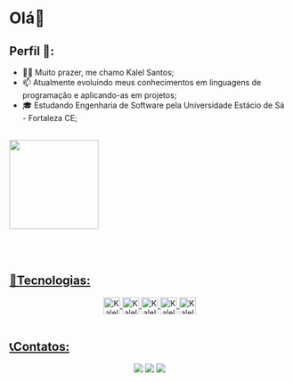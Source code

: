 # Olá👋

## Perfil 🚶:
- 🧑🏼 Muito prazer, me chamo Kalel Santos;
- 📫 Atualmente evoluindo meus conhecimentos em linguagens de programação e aplicando-as em projetos;
- 🎓 Estudando Engenharia de Software pela Universidade Estácio de Sá - Fortaleza CE;
<br>
<div>
  <a href="https://beacons.ai/KalelSantoss">
     <img height="160em" src="https://github-readme-stats.vercel.app/api?username=KalelSantoss&show_icons=false&theme=gray&include_all_commits=true&count_private=true"/> 
</div>

<br>
<br>
<br>

## 🚀Tecnologias:

<div align="center" dir="auto">
    <img align="center" alt="Kalel-PHP" height="30" src="https://img.shields.io/badge/PHP-777BB4?style=for-the-badge&logo=php&logoColor=white"  />
    <img align="center" alt="Kalel-HTML" height="30" src="https://img.shields.io/badge/HTML5-E34F26?style=for-the-badge&logo=html5&logoColor=white" />
    <img align="center" alt="Kalel-CSS" height = "30" src="https://img.shields.io/badge/CSS3-1572B6?style=for-the-badge&logo=css3&logoColor=white" />
    <img align="center" alt="Kalel-JS" height = "30" src="https://img.shields.io/badge/JavaScript-F7DF1E?style=for-the-badge&logo=javascript&logoColor=black" />
    <img align="center" alt="Kalel-JAVA" height="30" src="https://img.shields.io/badge/Java-ED8B00?style=for-the-badge&logo=openjdk&logoColor=white" /> 
</div>

<br>


## 📞Contatos:
<div align="center" dir="auto"> 
<a href = ""><img src = "https://img.shields.io/badge/-LinkedIn-%230077B5?style=for-the-badge&logo=linkedin&logoCColor=white" target="_blank"></a> 
<a href = "zpoloft@gmail.com"><img src ="https://img.shields.io/badge/Gmail-D14836?style=for-the-badge&logo=gmail&logoColor=white" target="_blank"></a>
<a href="https://discord.com/users/zplayszz_"><img src="https://img.shields.io/badge/-Discord-%235865F2?style=for-the-badge&logo=discord&logoColor=white" target="_blanck"></a>
</div>


